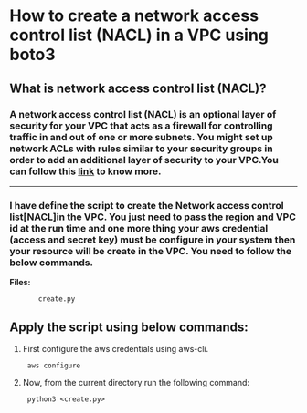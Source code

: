 # How to create a network access control list (NACL) in a VPC using boto3

## What is network access control list (NACL)?
### A network access control list (NACL) is an optional layer of security for your VPC that acts as a firewall for controlling traffic in and out of one or more subnets. You might set up network ACLs with rules similar to your security groups in order to add an additional layer of security to your VPC.You can follow this [link](https://docs.aws.amazon.com/vpc/latest/userguide/vpc-network-acls.html) to know more.



-------------

### I have define the script to create the Network access control list[NACL]in the VPC. You just need to pass the region and VPC id at the run time and one more thing your aws credential (access and secret key) must be configure in your system then your resource will be create in the VPC. You need to follow the below commands.

**Files:** 

```
       create.py
```
## Apply the script using below commands:
1. First configure the aws credentials using aws-cli.

        aws configure

2. Now, from the current directory run the following command:

        python3 <create.py>


